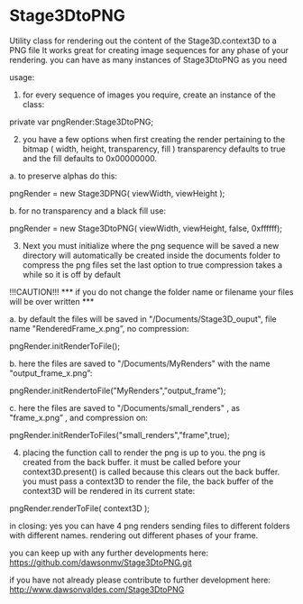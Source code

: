 # Stage3DtoPNG
Utility class for rendering out the content of the Stage3D.context3D to a PNG file
It works great for creating image sequences for any phase of your rendering.
you can have as many instances of Stage3DtoPNG as you need

usage:

1. for every sequence of images you require, create an instance of the class:

private var pngRender:Stage3DtoPNG;


2. you have a few options when first creating the render pertaining to the bitmap ( width, height, transparency, fill )
transparency defaults to true and the fill defaults to 0x00000000.

 a. to preserve alphas do this:

pngRender = new Stage3DPNG( viewWidth, viewHeight );


 b. for no transparency and a black fill use:

pngRender = new Stage3DtoPNG( viewWidth, viewHeight, false, 0xffffff);


3. Next you must initialize where the png sequence will be saved
a new directory will automatically be created inside the documents folder
to compress the png files set the last option to true
compression takes a while so it is off by default

!!!CAUTION!!! 
*** if you do not change the folder name or filename your files will be over written ***

 a. by default the files will be saved in "/Documents/Stage3D_ouput", file name "RenderedFrame_x.png”, no compression:

pngRender.initRenderToFile();

 b. here the files are saved to "/Documents/MyRenders" with the name "output_frame_x.png”:

pngRender.initRendertoFile("MyRenders","output_frame");

 c. here the files are saved to "/Documents/small_renders" , as "frame_x.png” , and compression on:

pngRender.initRenderToFiles("small_renders","frame",true);


4. placing the function call to render the png is up to you. the png is created from the back buffer.
it must be called before your context3D.present() is called because this clears out the back buffer.
you must pass a context3D to render the file, the back buffer of the context3D will be rendered in its current state:

pngRender.renderToFile( context3D );


in closing:
yes you can have 4 png renders sending files to different folders with different names.
rendering out different phases of your frame.

you can keep up with any further developments here:
https://github.com/dawsonmv/Stage3DtoPNG.git

if you have not already please contribute to further development here:
http://www.dawsonvaldes.com/Stage3DtoPNG
